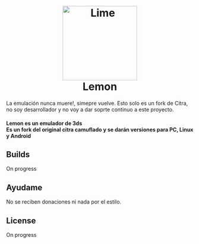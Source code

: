 <h1 align="center">
  <br>
  <a href="https://citra-emu.org/"><img src="https://media.discordapp.net/attachments/1198660841873088674/1220464617151660072/lemon.png?ex=660f093f&is=65fc943f&hm=6664592335771f2c1d909b03ceb009bd1bfa3c0c8b89213db7a06ddc0926fc99&=&format=webp&quality=lossless" alt="Lime" width="200"></a>
  <br>
  <b>Lemon</b>
  <br>
</h1>

La emulación nunca muere!, simepre vuelve.
Esto solo es un fork de Citra, no soy desarrollador y no voy a dar soprte continuo a este proyecto.

<h4 align="left"><b>Lemon</b> es un emulador de 3ds 
<br>
Es un fork del original citra camuflado y se darán versiones para PC, Linux y Android
</h4>

## Builds

On progress

## Ayudame

No se reciben donaciones ni nada por el estilo.

## License

On progress
